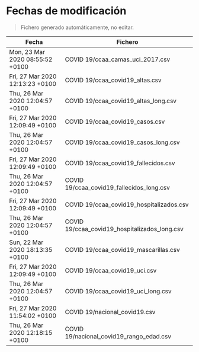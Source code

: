 # Fechas de modificación

> Fichero generado automáticamente, no editar.

| Fecha                           | Fichero                  |
|---------------------------------|--------------------------|
| Mon, 23 Mar 2020 08:55:52 +0100  | COVID 19/ccaa_camas_uci_2017.csv |
| Fri, 27 Mar 2020 12:13:23 +0100  | COVID 19/ccaa_covid19_altas.csv |
| Thu, 26 Mar 2020 12:04:57 +0100  | COVID 19/ccaa_covid19_altas_long.csv |
| Fri, 27 Mar 2020 12:09:49 +0100  | COVID 19/ccaa_covid19_casos.csv |
| Thu, 26 Mar 2020 12:04:57 +0100  | COVID 19/ccaa_covid19_casos_long.csv |
| Fri, 27 Mar 2020 12:09:49 +0100  | COVID 19/ccaa_covid19_fallecidos.csv |
| Thu, 26 Mar 2020 12:04:57 +0100  | COVID 19/ccaa_covid19_fallecidos_long.csv |
| Fri, 27 Mar 2020 12:09:49 +0100  | COVID 19/ccaa_covid19_hospitalizados.csv |
| Thu, 26 Mar 2020 12:04:57 +0100  | COVID 19/ccaa_covid19_hospitalizados_long.csv |
| Sun, 22 Mar 2020 18:13:35 +0100  | COVID 19/ccaa_covid19_mascarillas.csv |
| Fri, 27 Mar 2020 12:09:49 +0100  | COVID 19/ccaa_covid19_uci.csv |
| Thu, 26 Mar 2020 12:04:57 +0100  | COVID 19/ccaa_covid19_uci_long.csv |
| Fri, 27 Mar 2020 11:54:02 +0100  | COVID 19/nacional_covid19.csv |
| Thu, 26 Mar 2020 12:18:15 +0100  | COVID 19/nacional_covid19_rango_edad.csv |
